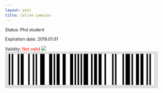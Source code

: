 ```yaml
---
layout: post
title: Celine Lemoine
---
```


Status: Phd student

Expiration date: 2019.01.01

Validity: <font color="red"> Not valid</font> 
![](/members/img/Celine_Lemoine.png)
![](/members/img/bar.png)
